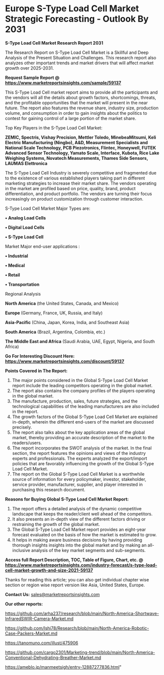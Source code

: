 # Europe S-Type Load Cell Market Strategic Forecasting - Outlook By 2031

<strong>S-Type Load Cell Market Research Report 2031</strong>

The Research Report on S-Type Load Cell Market is a Skillful and Deep Analysis of the Present Situation and Challenges. This research report also analyzes other important trends and market drivers that will affect market growth over 2025-2031.

<strong>Request Sample Report @ <a href=https://www.marketreportsinsights.com/sample/59137>https://www.marketreportsinsights.com/sample/59137</a></strong>

This S-Type Load Cell market report aims to provide all the participants and the vendors will all the details about growth factors, shortcomings, threats, and the profitable opportunities that the market will present in the near future. The report also features the revenue share, industry size, production volume, and consumption in order to gain insights about the politics to contest for gaining control of a large portion of the market share.

Top Key Players in the S-Type Load Cell Market:

<strong>ZEMIC, Spectris, Vishay Precision, Mettler Toledo, MinebeaMitsumi, Keli Electric Manufacturing (Ningbo), A&D, Measurement Specialists and National Scale Technology, PCB Piezotronics, Flintec, Honeywell, FUTEK Advanced Sensor Technology, Yamato Scale, Interface, Kubota, Rice Lake Weighing Systems, Novatech Measurements, Thames Side Sensors, LAUMAS Elettronica</strong>

The S-Type Load Cell Industry is severely competitive and fragmented due to the existence of various established players taking part in different marketing strategies to increase their market share. The vendors operating in the market are profiled based on price, quality, brand, product differentiation, and product portfolio. The vendors are turning their focus increasingly on product customization through customer interaction.

S-Type Load Cell Market Major Types are:

<strong>• Analog Load Cells

• Digital Load Cells

• S-Type Load Cell</strong>

Market Major end-user applications :

<strong>• Industrial

• Medical

• Retail

• Transportation</strong>

Regional Analysis

</u><strong><b>North America</b></strong> (the United States, Canada, and Mexico)

<strong><b>Europe </b></strong>(Germany, France, UK, Russia, and Italy)

<strong><b>Asia-Pacific</b></strong> (China, Japan, Korea, India, and Southeast Asia)

<strong><b>South America</b></strong> (Brazil, Argentina, Colombia, etc.)

<strong><b>The Middle East and Africa</b></strong> (Saudi Arabia, UAE, Egypt, Nigeria, and South Africa)

<strong>Go For Interesting Discount Here: <a href=https://www.marketreportsinsights.com/discount/59137>https://www.marketreportsinsights.com/discount/59137</a></strong>

<strong>Points Covered in The Report:</strong>
<ol>
  <li>The major points considered in the Global S-Type Load Cell Market report include the leading competitors operating in the global market.</li>
  <li>The report also contains the company profiles of the players operating in the global market.</li>
  <li>The manufacture, production, sales, future strategies, and the technological capabilities of the leading manufacturers are also included in the report.</li>
  <li>The growth factors of the Global S-Type Load Cell Market are explained in-depth, wherein the different end-users of the market are discussed precisely.</li>
  <li>The report also talks about the key application areas of the global market, thereby providing an accurate description of the market to the readers/users.</li>
  <li>The report incorporates the SWOT analysis of the market. In the final section, the report features the opinions and views of the industry experts and professionals. The experts analyzed the export/import policies that are favorably influencing the growth of the Global S-Type Load Cell Market.</li>
  <li>The report on the Global S-Type Load Cell Market is a worthwhile source of information for every policymaker, investor, stakeholder, service provider, manufacturer, supplier, and player interested in purchasing this research document.</li>
</ol>
<strong>Reasons for Buying Global S-Type Load Cell Market Report:</strong>

<ol>
  <li>The report offers a detailed analysis of the dynamic competitive landscape that keeps the reader/client well ahead of the competitors.</li>
  <li>It also presents an in-depth view of the different factors driving or restraining the growth of the global market.</li>
  <li>The Global S-Type Load Cell Market report provides an eight-year forecast evaluated on the basis of how the market is estimated to grow.</li>
  <li>It helps in making aware business decisions by having providing thorough insights insights into the global market and by making an all-inclusive analysis of the key market segments and sub-segments.</li>
</ol>
<strong>Access full Report Description, TOC, Table of Figure, Chart, etc. @ <a href=https://www.marketreportsinsights.com/industry-forecast/s-type-load-cell-market-growth-and-size-2021-59137>https://www.marketreportsinsights.com/industry-forecast/s-type-load-cell-market-growth-and-size-2021-59137</a></strong>


Thanks for reading this article; you can also get individual chapter wise section or region wise report version like Asia, United States, Europe.

<strong>Contact Us:</strong>
sales@marketreportsinsights.com

<strong>Our other reports:</strong>

<a href=https://github.com/arha237/research/blob/main/North-America-Shortwave-InfraredSWIR-Camera-Market.md>https://github.com/arha237/research/blob/main/North-America-Shortwave-InfraredSWIR-Camera-Market.md</a>

<a href=https://github.com/Ishi78/Research/blob/main/North-America-Robotic-Case-Packers-Market.md>https://github.com/Ishi78/Research/blob/main/North-America-Robotic-Case-Packers-Market.md</a>

<a href=https://tanomuno.com/illust/475906>https://tanomuno.com/illust/475906</a>

<a href=https://github.com/cargo2301/Marketing-trend/blob/main/North-America-Conventional-Dehydrating-Breather-Market.md>https://github.com/cargo2301/Marketing-trend/blob/main/North-America-Conventional-Dehydrating-Breather-Market.md</a>

<a href=https://ameblo.jp/manmeetsigh/entry-12887277836.html>https://ameblo.jp/manmeetsigh/entry-12887277836.html</a>"

